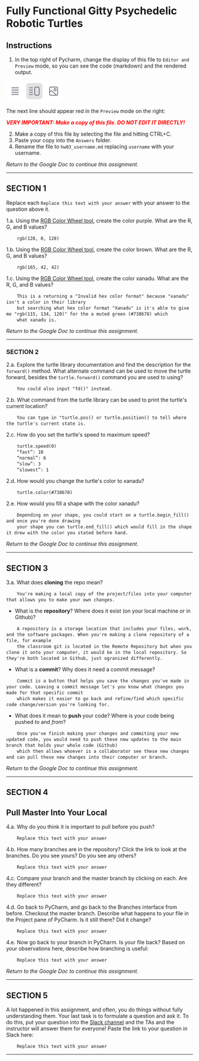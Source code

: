 # Fully Functional Gitty Psychedelic Robotic Turtles

## Instructions

1. In the top right of Pycharm, change the display of this file to 
   `Editor and Preview` mode, so you can see the code (markdown) and the rendered output. 

![Screenshot of "Editor and Preview" mode](split_mode_markdown.png)

The next line should appear red in the `Preview` mode on the right:

**_<span style="color:red">
    VERY IMPORTANT: Make a copy of this file. DO NOT EDIT IT DIRECTLY!
</span>_**

2. Make a copy of this file by selecting the file and hitting CTRL+C. 
3. Paste your copy into the `Answers` folder.
4. Rename the file to `hw03_username.md` replacing `username` with your username.

_Return to the Google Doc to continue this assignment._

---

## SECTION 1

Replace each `Replace this text with your answer` with your answer to the question above it.

1.a. Using the [RGB Color Wheel tool](https://colorspire.com/rgb-color-wheel/), create the color purple. 
     What are the R, G, and B values?

```
    rgb(128, 0, 128)
```

1.b. Using the [RGB Color Wheel tool](https://colorspire.com/rgb-color-wheel/), create the color brown. 
     What are the R, G, and B values? 

```
    rgb(165, 42, 42)
```

1.c. Using the [RGB Color Wheel tool](https://colorspire.com/rgb-color-wheel/), create the color xanadu. 
     What are the R, G, and B values?

```
    This is a returning a "Invalid hex color format" because "xanadu" isn't a color in their library
    but searching what hex color format "Xanadu" is it's able to give me "rgb(115, 134, 120)" for the a muted green (#738678) which
    what xanadu is.

```

_Return to the Google Doc to continue this assignment._

---

### SECTION 2

2.a. Explore the turtle library documentation and find the description for the 
     `forward()` method. What alternate command can be used to move the turtle forward, 
     besides the `turtle.forward()` command you are used to using?

```
    You could also input "fd()" instead.
```

2.b. What command from the turtle library can be used to print the turtle's current 
   location?
   
```
    You can type in "turtle.pos() or turtle.position() to tell where the turtle's current state is.
```

2.c. How do you set the turtle's speed to maximum speed?
   
```
    turtle.speed(0) 
    “fast”: 10
    “normal”: 6
    “slow”: 3
    “slowest”: 1
```

2.d. How would you change the turtle's color to xanadu? 

```
    turtle.color(#738678)
```

2.e. How would you fill a shape with the color xanadu?

```
    Depending on your shape, you could start on a turtle.begin_fill() and once you're done drawing
    your shape you can turtle.end_fill() which would fill in the shape it drew with the color you stated before hand.
```

_Return to the Google Doc to continue this assignment._

---

## SECTION 3

3.a. What does **cloning** the repo mean?

```
    You're making a local copy of the project/files into your computer that allows you to make your own changes.
```


- What is the **repository**? Where does it exist (on your local machine or in Github)?

```
    A repository is a storage location that includes your files, work, and the software packages. When you're making a clone repository of a file, for example 
    the classroom git is located in the Remote Repository but when you clone it onto your computer, it would be in the local repository. So they're both located in Github, just ogranized differently. 
```


- What is a **commit**? Why does it need a commit message?

```
    Commit is a button that helps you save the changes you've made in your code. Leaving a commit message let's you know what changes you made for that specific commit
    which makes it easier to go back and refine/find which specific code change/version you're looking for.
```


- What does it mean to **push** your code? Where is your code being pushed _to_ and _from_?

```
    Once you've finish making your changes and commiting your new updated code, you would need to push these new updates to the main branch that holds your whole code (Github)
    which then allows whoever is a collaborator see these new changes and can pull these new changes into their computer or branch. 
```

_Return to the Google Doc to continue this assignment._

---

## SECTION 4

## Pull Master Into Your Local

4.a. Why do you think it is important to pull before you push?

```
    Replace this text with your answer
```

4.b. How many branches are in the repository?
     Click the link to look at the branches. Do you see yours? Do you see any others? 

```
    Replace this text with your answer
```


4.c. Compare your branch and the master branch by clicking on each. Are they different?

```
    Replace this text with your answer
```


4.d. Go back to PyCharm, and go back to the Branches interface from before. Checkout the 
     master branch. Describe what happens to your file in the Project pane of PyCharm. Is it still 
     there? Did it change?

```
    Replace this text with your answer
```


4.e. Now go back to your branch in PyCharm. Is your file back? Based on your observations
     here, describe how branching is useful:

```
    Replace this text with your answer
```

_Return to the Google Doc to continue this assignment._

---

## SECTION 5

A lot happened in this assignment, and often, you do things without fully understanding them. Your last task is to 
formulate a question and ask it. To do this, put your question into the [Slack channel](https://bereacs.slack.com/archives/C3QACGH8R) and the TAs and the 
instructor will answer them for everyone! Paste the link to your question in Slack here:

```
    Replace this text with your answer
```

---